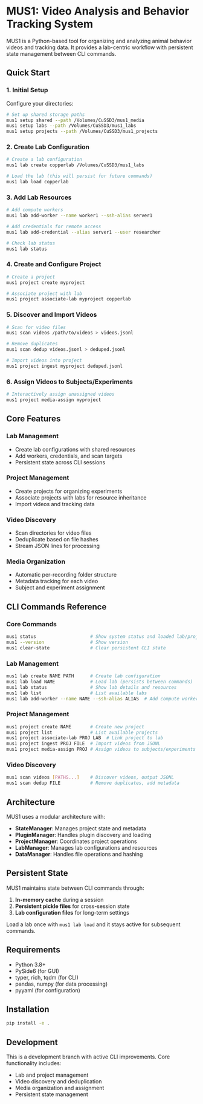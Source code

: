 # MUS1: Video Analysis and Behavior Tracking System

MUS1 is a Python-based tool for organizing and analyzing animal behavior videos and tracking data. It provides a lab-centric workflow with persistent state management between CLI commands.

## Quick Start

### 1. Initial Setup

Configure your directories:
```bash
# Set up shared storage paths
mus1 setup shared --path /Volumes/CuSSD3/mus1_media
mus1 setup labs --path /Volumes/CuSSD3/mus1_labs
mus1 setup projects --path /Volumes/CuSSD3/mus1_projects
```

### 2. Create Lab Configuration

```bash
# Create a lab configuration
mus1 lab create copperlab /Volumes/CuSSD3/mus1_labs

# Load the lab (this will persist for future commands)
mus1 lab load copperlab
```

### 3. Add Lab Resources

```bash
# Add compute workers
mus1 lab add-worker --name worker1 --ssh-alias server1

# Add credentials for remote access
mus1 lab add-credential --alias server1 --user researcher

# Check lab status
mus1 lab status
```

### 4. Create and Configure Project

```bash
# Create a project
mus1 project create myproject

# Associate project with lab
mus1 project associate-lab myproject copperlab
```

### 5. Discover and Import Videos

```bash
# Scan for video files
mus1 scan videos /path/to/videos > videos.jsonl

# Remove duplicates
mus1 scan dedup videos.jsonl > deduped.jsonl

# Import videos into project
mus1 project ingest myproject deduped.jsonl
```

### 6. Assign Videos to Subjects/Experiments

```bash
# Interactively assign unassigned videos
mus1 project media-assign myproject
```

## Core Features

### Lab Management
- Create lab configurations with shared resources
- Add workers, credentials, and scan targets
- Persistent state across CLI sessions

### Project Management
- Create projects for organizing experiments
- Associate projects with labs for resource inheritance
- Import videos and tracking data

### Video Discovery
- Scan directories for video files
- Deduplicate based on file hashes
- Stream JSON lines for processing

### Media Organization
- Automatic per-recording folder structure
- Metadata tracking for each video
- Subject and experiment assignment

## CLI Commands Reference

### Core Commands
```bash
mus1 status                    # Show system status and loaded lab/project
mus1 --version                 # Show version
mus1 clear-state               # Clear persistent CLI state
```

### Lab Management
```bash
mus1 lab create NAME PATH      # Create lab configuration
mus1 lab load NAME             # Load lab (persists between commands)
mus1 lab status                # Show lab details and resources
mus1 lab list                  # List available labs
mus1 lab add-worker --name NAME --ssh-alias ALIAS  # Add compute worker
```

### Project Management
```bash
mus1 project create NAME       # Create new project
mus1 project list              # List available projects
mus1 project associate-lab PROJ LAB  # Link project to lab
mus1 project ingest PROJ FILE  # Import videos from JSONL
mus1 project media-assign PROJ # Assign videos to subjects/experiments
```

### Video Discovery
```bash
mus1 scan videos [PATHS...]    # Discover videos, output JSONL
mus1 scan dedup FILE           # Remove duplicates, add metadata
```

## Architecture

MUS1 uses a modular architecture with:

- **StateManager**: Manages project state and metadata
- **PluginManager**: Handles plugin discovery and loading
- **ProjectManager**: Coordinates project operations
- **LabManager**: Manages lab configurations and resources
- **DataManager**: Handles file operations and hashing

## Persistent State

MUS1 maintains state between CLI commands through:
1. **In-memory cache** during a session
2. **Persistent pickle files** for cross-session state
3. **Lab configuration files** for long-term settings

Load a lab once with `mus1 lab load` and it stays active for subsequent commands.

## Requirements

- Python 3.8+
- PySide6 (for GUI)
- typer, rich, tqdm (for CLI)
- pandas, numpy (for data processing)
- pyyaml (for configuration)

## Installation

```bash
pip install -e .
```

## Development

This is a development branch with active CLI improvements. Core functionality includes:
- Lab and project management
- Video discovery and deduplication
- Media organization and assignment
- Persistent state management
